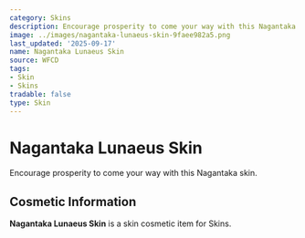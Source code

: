 ```yaml
---
category: Skins
description: Encourage prosperity to come your way with this Nagantaka skin.
image: ../images/nagantaka-lunaeus-skin-9faee982a5.png
last_updated: '2025-09-17'
name: Nagantaka Lunaeus Skin
source: WFCD
tags:
- Skin
- Skins
tradable: false
type: Skin
---
```


# Nagantaka Lunaeus Skin

Encourage prosperity to come your way with this Nagantaka skin.

## Cosmetic Information

**Nagantaka Lunaeus Skin** is a skin cosmetic item for Skins.

